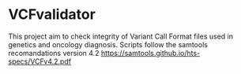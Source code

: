 
# VCFvalidator

This project aim to check integrity of Variant Call Format files used in genetics and oncology diagnosis. Scripts follow the samtools recomandations version 4.2 https://samtools.github.io/hts-specs/VCFv4.2.pdf 


